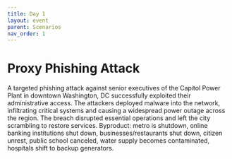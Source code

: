 ```yaml
---
title: Day 1
layout: event
parent: Scenarios
nav_order: 1
---
```


# Proxy Phishing Attack
A targeted phishing attack against senior executives of the Capitol Power Plant in downtown Washington, DC successfully exploited their administrative access. The attackers deployed malware into the network, infiltrating critical systems and causing a widespread power outage across the region. The breach disrupted essential operations and left the city scrambling to restore services.
Byproduct: metro is shutdown, online banking institutions shut down, businesses/restaurants shut down, citizen unrest, public school canceled, water supply becomes contaminated, hospitals shift to backup generators.
